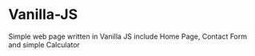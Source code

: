 # Vanilla-JS
Simple web page written in Vanilla JS include Home Page, Contact Form and simple Calculator

